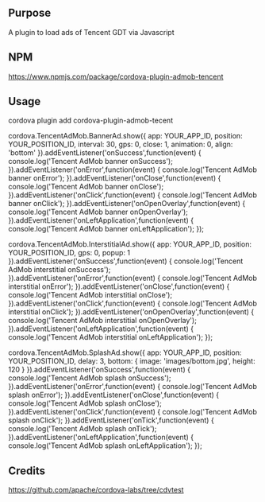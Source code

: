 ## Purpose
A plugin to load ads of Tencent GDT via Javascript

## NPM
https://www.npmjs.com/package/cordova-plugin-admob-tencent

## Usage
cordova plugin add cordova-plugin-admob-tecent

cordova.TencentAdMob.BannerAd.show({
    app: YOUR_APP_ID,
    position: YOUR_POSITION_ID,
    interval: 30,
    gps: 0,
    close: 1,
    animation: 0,
    align: 'bottom'
}).addEventListener('onSuccess',function(event) {
    console.log('Tencent AdMob banner onSuccess');
}).addEventListener('onError',function(event) {
    console.log('Tencent AdMob banner onError');
}).addEventListener('onClose',function(event) {
    console.log('Tencent AdMob banner onClose');
}).addEventListener('onClick',function(event) {
    console.log('Tencent AdMob banner onClick');
}).addEventListener('onOpenOverlay',function(event) {
    console.log('Tencent AdMob banner onOpenOverlay');
}).addEventListener('onLeftApplication',function(event) {
    console.log('Tencent AdMob banner onLeftApplication');
});


cordova.TencentAdMob.InterstitialAd.show({
    app: YOUR_APP_ID,
    position: YOUR_POSITION_ID,
    gps: 0,
    popup: 1
}).addEventListener('onSuccess',function(event) {
    console.log('Tencent AdMob interstitial onSuccess');
}).addEventListener('onError',function(event) {
    console.log('Tencent AdMob interstitial onError');
}).addEventListener('onClose',function(event) {
    console.log('Tencent AdMob interstitial onClose');
}).addEventListener('onClick',function(event) {
    console.log('Tencent AdMob interstitial onClick');
}).addEventListener('onOpenOverlay',function(event) {
    console.log('Tencent AdMob interstitial onOpenOverlay');
}).addEventListener('onLeftApplication',function(event) {
    console.log('Tencent AdMob interstitial onLeftApplication');
});


cordova.TencentAdMob.SplashAd.show({
    app: YOUR_APP_ID,
    position: YOUR_POSITION_ID,
    delay: 3,
    bottom: {
        image: 'images/bottom.jpg',
        height: 120
    }
}).addEventListener('onSuccess',function(event) {
    console.log('Tencent AdMob splash onSuccess');
}).addEventListener('onError',function(event) {
    console.log('Tencent AdMob splash onError');
}).addEventListener('onClose',function(event) {
    console.log('Tencent AdMob splash onClose');
}).addEventListener('onClick',function(event) {
    console.log('Tencent AdMob splash onClick');
}).addEventListener('onTick',function(event) {
    console.log('Tencent AdMob splash onTick');
}).addEventListener('onLeftApplication',function(event) {
    console.log('Tencent AdMob splash onLeftApplication');
});


## Credits
https://github.com/apache/cordova-labs/tree/cdvtest
